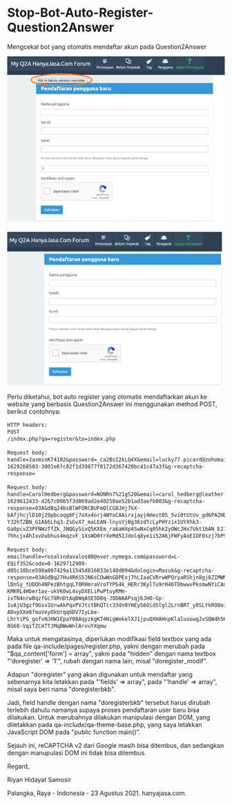 # Stop-Bot-Auto-Register-Question2Answer
Mengcekal bot yang otomatis mendaftar akun pada Question2Answer

![Anti Bot Register Question2Answer](https://github.com/ryanbekabe/Stop-Bot-Auto-Register-Question2Answer/raw/main/Stop-Bot-Auto-Register-Question2Answer.png)

Perlu diketahui, bot auto register yang otomatis mendaftarkan akun ke website yang berbasis Question2Answer ini menggunakan method POST, berikut contohnya:

```git
HTTP headers:
POST
/index.php?qa=register&to=index.php

Request body:
handle=JasminK74102&password=_ca2BsI2kLQ4X&email=lucky77.picard@zohomail.com&doregister=1&code=0-1629268503-3001e6fc82f1d39877f0172d367420bc41c47a3f&g-recaptcha-response=

Request body:
handle=CarolHedberg&password=NONRn7%21gS20&email=carol_hedberg@leather.sfxmailbox.com&doregisterbkb=0&doregister_modif=1&code=0-1629612433-d267c0065f3d869ad2e40250ae52b1ad3aefb003&g-recaptcha-response=03AGdBq24bsBlWFORCBUFmQlCG8JHj7kX-bAfjhcjlD10j29pbcoqg6Fj7oXx4orj4WYoCAAirxjayjAHest0S_5vi0tUtUv_gd6PAZHDg0NdteFkT8KQOg2lhCVtwev1zQ8qH5ItRxD5jXXohXdvSLJFR9aNfW6qfGJbtIp9r8cyGTMR_ks0GS-YJ2hTZBN_G1A66Lhq3-ZsGvX7_maLEAN-lnysVjBg36zdTcLyPHYzix1UYXhk3-Ga0pcvZ3PFNWzTfZk_JNQGy5ivQ5KXEm_rabaHXp4SwNxCq05hk2yOWcJHx7Ukt1bAN_E21yqaxDwbrZcfRWeyTbyNEtTt4oQUQGJkPc5v6etByoEYPAaLMJVTjCBb0CpqZkJxIjPWfwUv6quDKfgrvpdT1RGz95Hu4GqzqoQrITfR-7hhcjxAhIxvDubhus4mqzxF_1XsWD0YrXeMd5IJdolq8ye1i52A6jFWFyAoEIDF0szj7bPSEcNxdv1Q02DZAdhWfZrj2dvB6OYFaDiCgJzkkx9ATfUL4uazS9dWmCg

Request body:
emailhandle=rosalindavalos80@over.nymega.com&password=L-EQif352&code=0-1629712909-d05c10bce598a807429a11545d816033e148d894&dologin=Masuk&g-recaptcha-response=03AGdBq27Hu4R6S5JN6sCOwWnGDPExj7hLIaaCVRrwWPQryaRShjn8gj8ZIMWMscPBDS650UGYS1tpt2Lyc-lDnSy_tUDQh4NPezBhtgqLT0RHmraVroTYPG4k_HERr3KylTu9rH46TDbwwvPksmwNYiCAnGw1R6m5cBXNmgUmzXumisy4y1CM-KMKRL4Hber1av-ukVK0wL4syDXELiPwPtuyRMm-ivTN4nrwBqzfGc78RnDtAqBWqASE5D0q-JODWAAPsqj6JHO-Gp-1vAjU3gzf9Gsv1UrwAkPqxPVJtctBhQTcc33dn0YHEyS6OidStgl2LrnBRT_y8SLYkRO0oiaTqMyxVXY_NLv6YqSKYdljhwdHpT-ADvpXXm8fmaVeyOkUrqq6DV7IyLbe-LhrYiPG_gofvNJHW1EpaY0BAqyzkgKT4NigWekelXJ1jpuQXHAHnpKlalusowgJvSQW4h5KssRSw0R5KPiW3Xs7hUF1rN0KgZewROJKjjANsj0tF-8G60-VqiTZCmTTJMqBWwWnlArvuYXqmw
```

Maka untuk mengatasinya, diperlukan modifikasi field textbox yang ada pada file qa-include/pages/register.php, yakni dengan merubah pada "$qa_content['form'] = array", yakni pada "hidden" dengan nama textbox "'doregister' => '1'", rubah dengan nama lain, misal "doregister_modif".

Adapun "doregister" yang akan digunakan untuk mendaftar yang sebenarnya kita letakkan pada "'fields' => array", pada "'handle' => array", misal saya beri nama "doregisterbkb".

Jadi, field handle dengan nama "doregisterbkb" tersebut harus dirubah terlebih dahulu namanya supaya proses pendaftaran user baru bisa dilakukan. Untuk merubahnya dilakukan manipulasi dengan DOM, yang diletakkan pada qa-include/qa-theme-base.php, yang saya letakkan JavaScript DOM pada "public function main()".

Sejauh ini, reCAPTCHA v2 dari Google masih bisa ditembus, dan sedangkan dengan manupulasi DOM ini tidak bisa ditembus.



Regard,

Riyan Hidayat Samosir


Palangka, Raya - Indonesia - 23 Agustus 2021. hanyajasa.com.
